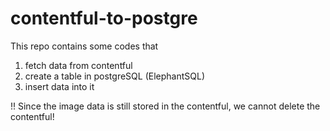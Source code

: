 # contentful-to-postgre
This repo contains some codes that
1. fetch data from contentful
2. create a table in postgreSQL (ElephantSQL)
3. insert data into it

!! Since the image data is still stored in the contentful, we cannot delete the contentful!
